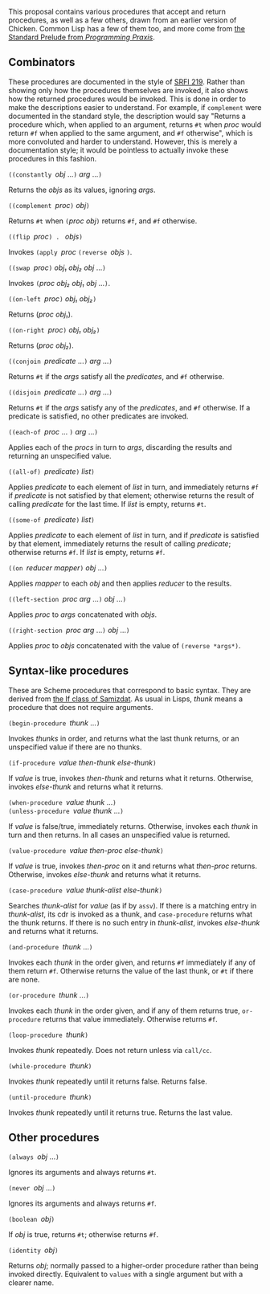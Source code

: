 This proposal contains various procedures that accept and return procedures, as well as a few others, drawn from an earlier version of Chicken.  Common Lisp has a few of them too, and more come from [the Standard Prelude from *Programming Praxis*](http://programmingpraxis.com/contents/standard-prelude/).


## Combinators

These procedures are documented in the style of [SRFI 219](https://srfi.schemers.org/srfi-219/srfi-219.html).  Rather than showing only how the procedures themselves are invoked, it also shows how the returned procedures would be invoked.  This is done in order to make the descriptions easier to understand.  For example, if `complement` were documented in the standard style, the description would say "Returns a procedure which, when applied to an argument, returns `#t` when *proc* would return `#f` when applied to the same argument, and `#f` otherwise", which is more convoluted and harder to understand.  However, this is merely a documentation style; it would be pointless to actually invoke these procedures in this fashion.

`((constantly `*obj* ...`)` *arg* ...`)`

Returns the *objs* as its values, ignoring *args*.

`((complement `*proc*`)` *obj*`)`

Returns `#t` when `(`*proc obj*`)` returns `#f`, and `#f` otherwise.

`((flip `*proc*`) . ` *objs*`)`

Invokes `(apply `*proc* `(reverse `*objs* `)`.

`((swap `*proc*`)` *obj₁ obj₂ obj* ...`)`

Invokes `(`*proc obj₂ obj₁ obj* ...`)`.

`((on-left `*proc*`)` *obj₁ obj₂*`)`

Returns (*proc obj₁*).

`((on-right `*proc*`)` *obj₁ obj₂*`)`

Returns (*proc obj₂*).

`((conjoin `*predicate* ...`)` *arg* ...`)`

Returns `#t` if the *args* satisfy all the *predicates*, and `#f` otherwise.

`((disjoin `*predicate* ...`)` *arg* ...`)`

Returns `#t` if the *args* satisfy any of the *predicates*, and `#f` otherwise.
If a predicate is satisfied, no other predicates are invoked.

`((each-of `*proc* ... `)` *arg* ...`)`

Applies each of the *procs* in turn to *args*, discarding the results and returning an unspecified value.

`((all-of) `*predicate*`)` *list*`)`

Applies *predicate* to each element of *list* in turn, and immediately returns `#f` if *predicate* is not satisfied by that element; otherwise returns the result of calling *predicate* for the last time.  If *list* is empty, returns `#t`.

`((some-of `*predicate*`)` *list*`)`

Applies *predicate* to each element of *list* in turn, and if *predicate* is satisfied by that element, immediately returns the result of calling *predicate*; otherwise returns `#f`.  If *list* is empty, returns `#f`.

`((on `*reducer mapper*`)` *obj* ...`)`

Applies *mapper* to each *obj* and then applies *reducer* to the results.

`((left-section `*proc arg* ...`)` *obj* ...`)`

Applies *proc* to *args* concatenated with *objs*.

`((right-section `*proc arg* ...`)` *obj* ...`)`

Applies *proc* to *objs* concatenated with the value of `(reverse *args*)`.

## Syntax-like procedures

These are Scheme procedures that correspond to basic syntax.  They are derived from [the If class of Samizdat](https://github.com/danfuzz/samizdat/blob/master/doc/library-guide/If.md).  As usual in Lisps, *thunk* means a procedure that does not require arguments.

`(begin-procedure `*thunk* ...`)`

Invokes *thunks* in order, and returns what the last thunk returns, or an unspecified value if there are no thunks.

`(if-procedure `*value then-thunk* *else-thunk*`)`

If *value* is true, invokes *then-thunk* and returns what it returns.  Otherwise, invokes *else-thunk* and returns what it returns.

`(when-procedure `*value thunk* ...`)`  
`(unless-procedure `*value thunk* ...`)`

If *value* is false/true, immediately returns.  Otherwise, invokes each *thunk* in turn and then returns.  In all cases an unspecified value is returned.

`(value-procedure `*value then-proc else-thunk*`)`

If *value* is true, invokes *then-proc* on it and returns what *then-proc* returns.  Otherwise, invokes *else-thunk* and returns what it returns.

`(case-procedure `*value thunk-alist* *else-thunk*`)`

Searches *thunk-alist* for *value* (as if by `assv`).  If there is a matching entry in *thunk-alist*, its cdr is invoked as a thunk, and `case-procedure` returns what the thunk returns.  If there is no such entry in *thunk-alist*, invokes *else-thunk* and returns what it returns.

`(and-procedure `*thunk* ...`)`

Invokes each *thunk* in the order given, and returns `#f` immediately if any of them return `#f`.  Otherwise returns the value of the last thunk, or `#t` if there are none.

`(or-procedure `*thunk* ...`)`

Invokes each *thunk* in the order given, and if any of them returns true, `or-procedure` returns that value immediately.  Otherwise returns `#f`.

`(loop-procedure `*thunk*`)`

Invokes *thunk* repeatedly.  Does not return unless via `call/cc`.

`(while-procedure `*thunk*`)`

Invokes *thunk* repeatedly until it returns false.  Returns false.

`(until-procedure `*thunk*`)`

Invokes *thunk* repeatedly until it returns true.  Returns the last value.


## Other procedures

`(always `*obj* ...`)`

Ignores its arguments and always returns `#t`.

`(never `*obj* ...`)`

Ignores its arguments and always returns `#f`.

`(boolean `*obj*`)`

If *obj* is true, returns `#t`; otherwise returns `#f`.

`(identity `*obj*`)`

Returns *obj*; normally passed to a higher-order procedure rather than being invoked directly.  Equivalent to `values` with a single argument but with a clearer name.
